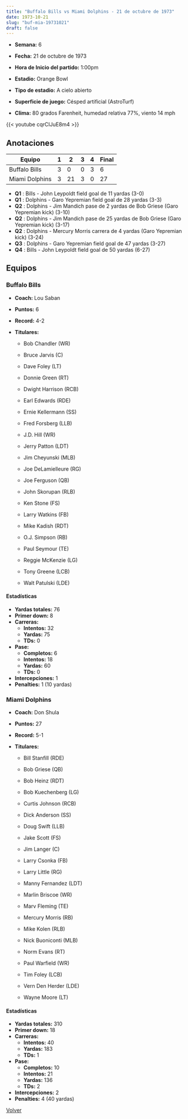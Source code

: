 ```yaml
---
title: "Buffalo Bills vs Miami Dolphins - 21 de octubre de 1973"
date: 1973-10-21
slug: "buf-mia-19731021"
draft: false
---
```


* **Semana:** 6
* **Fecha:** 21 de octubre de 1973

* **Hora de Inicio del partido:** 1:00pm
* **Estadio:** Orange Bowl
* **Tipo de estadio:** A cielo abierto
* **Superficie de juego:** Césped artificial (AstroTurf)
* **Clima:** 80 grados Farenheit, humedad relativa 77%, viento 14 mph


{{< youtube cqrCIJuE8m4 >}}


## Anotaciones
| Equipo | 1 | 2 | 3 | 4 | Final |
|--------|---|---|---|---|-------|
| Buffalo Bills  | 3 | 0 | 0 | 3  | 6 |
| Miami Dolphins  | 3 | 21 | 3 | 0  | 27 |
* **Q1** : Bills - John Leypoldt field goal de 11 yardas (3-0)
* **Q1** : Dolphins - Garo Yepremian field goal de 28 yardas (3-3)
* **Q2** : Dolphins - Jim Mandich pase de 2 yardas de Bob Griese (Garo Yepremian kick) (3-10)
* **Q2** : Dolphins - Jim Mandich pase de 25 yardas de Bob Griese (Garo Yepremian kick) (3-17)
* **Q2** : Dolphins - Mercury Morris carrera de 4 yardas (Garo Yepremian kick) (3-24)
* **Q3** : Dolphins - Garo Yepremian field goal de 47 yardas (3-27)
* **Q4** : Bills - John Leypoldt field goal de 50 yardas (6-27)


## Equipos


### Buffalo Bills
* **Coach:** Lou Saban
* **Puntos:** 6
* **Record:** 4-2
* **Titulares:** 

  * Bob Chandler (WR) 

  * Bruce Jarvis (C) 

  * Dave Foley (LT) 

  * Donnie Green (RT) 

  * Dwight Harrison (RCB) 

  * Earl Edwards (RDE) 

  * Ernie Kellermann (SS) 

  * Fred Forsberg (LLB) 

  * J.D. Hill (WR) 

  * Jerry Patton (LDT) 

  * Jim Cheyunski (MLB) 

  * Joe DeLamielleure (RG) 

  * Joe Ferguson (QB) 

  * John Skorupan (RLB) 

  * Ken Stone (FS) 

  * Larry Watkins (FB) 

  * Mike Kadish (RDT) 

  * O.J. Simpson (RB) 

  * Paul Seymour (TE) 

  * Reggie McKenzie (LG) 

  * Tony Greene (LCB) 

  * Walt Patulski (LDE) 

#### Estadísticas
* **Yardas totales:** 76
* **Primer down:** 8
* **Carreras:**
  * **Intentos:** 32
  * **Yardas:** 75
  * **TDs:** 0
* **Pase:**
  * **Completos:** 6
  * **Intentos:** 18
  * **Yardas:** 60
  * **TDs:** 0
* **Intercepciones:** 1
* **Penalties:** 1 (10 yardas)

### Miami Dolphins
* **Coach:** Don Shula
* **Puntos:** 27
* **Record:** 5-1
* **Titulares:** 

  * Bill Stanfill (RDE) 

  * Bob Griese (QB) 

  * Bob Heinz (RDT) 

  * Bob Kuechenberg (LG) 

  * Curtis Johnson (RCB) 

  * Dick Anderson (SS) 

  * Doug Swift (LLB) 

  * Jake Scott (FS) 

  * Jim Langer (C) 

  * Larry Csonka (FB) 

  * Larry Little (RG) 

  * Manny Fernandez (LDT) 

  * Marlin Briscoe (WR) 

  * Marv Fleming (TE) 

  * Mercury Morris (RB) 

  * Mike Kolen (RLB) 

  * Nick Buoniconti (MLB) 

  * Norm Evans (RT) 

  * Paul Warfield (WR) 

  * Tim Foley (LCB) 

  * Vern Den Herder (LDE) 

  * Wayne Moore (LT) 

#### Estadísticas
* **Yardas totales:** 310
* **Primer down:** 18
* **Carreras:**
  * **Intentos:** 40
  * **Yardas:** 183
  * **TDs:** 1
* **Pase:**
  * **Completos:** 10
  * **Intentos:** 21
  * **Yardas:** 136
  * **TDs:** 2
* **Intercepciones:** 2
* **Penalties:** 4 (40 yardas)


[Volver](/historia/1973)
